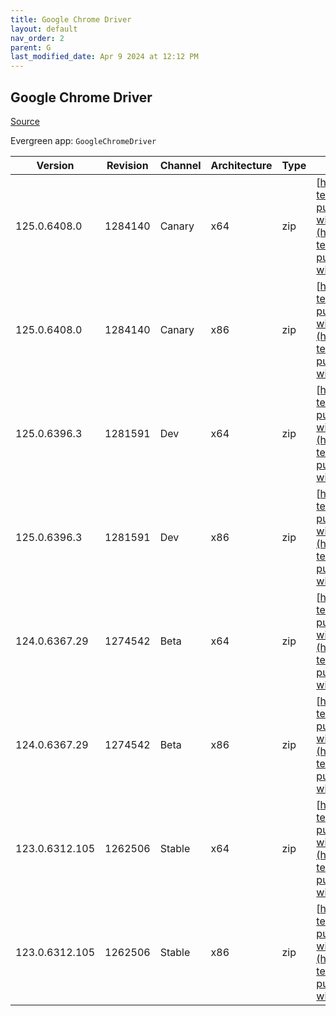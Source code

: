 ```yaml
---
title: Google Chrome Driver
layout: default
nav_order: 2
parent: G
last_modified_date: Apr 9 2024 at 12:12 PM
---
```


## Google Chrome Driver

[Source](https://cloud.google.com/chrome-enterprise/browser/download/)

Evergreen app: `GoogleChromeDriver`

| Version        | Revision | Channel | Architecture | Type | URI                                                                                                                                                                                                          |
| -------------- | -------- | ------- | ------------ | ---- | ------------------------------------------------------------------------------------------------------------------------------------------------------------------------------------------------------------ |
| 125.0.6408.0   | 1284140  | Canary  | x64          | zip  | [https://storage.googleapis.com/chrome-for-testing-public/125.0.6408.0/win64/chromedriver-win64.zip](https://storage.googleapis.com/chrome-for-testing-public/125.0.6408.0/win64/chromedriver-win64.zip)     |
| 125.0.6408.0   | 1284140  | Canary  | x86          | zip  | [https://storage.googleapis.com/chrome-for-testing-public/125.0.6408.0/win32/chromedriver-win32.zip](https://storage.googleapis.com/chrome-for-testing-public/125.0.6408.0/win32/chromedriver-win32.zip)     |
| 125.0.6396.3   | 1281591  | Dev     | x64          | zip  | [https://storage.googleapis.com/chrome-for-testing-public/125.0.6396.3/win64/chromedriver-win64.zip](https://storage.googleapis.com/chrome-for-testing-public/125.0.6396.3/win64/chromedriver-win64.zip)     |
| 125.0.6396.3   | 1281591  | Dev     | x86          | zip  | [https://storage.googleapis.com/chrome-for-testing-public/125.0.6396.3/win32/chromedriver-win32.zip](https://storage.googleapis.com/chrome-for-testing-public/125.0.6396.3/win32/chromedriver-win32.zip)     |
| 124.0.6367.29  | 1274542  | Beta    | x64          | zip  | [https://storage.googleapis.com/chrome-for-testing-public/124.0.6367.29/win64/chromedriver-win64.zip](https://storage.googleapis.com/chrome-for-testing-public/124.0.6367.29/win64/chromedriver-win64.zip)   |
| 124.0.6367.29  | 1274542  | Beta    | x86          | zip  | [https://storage.googleapis.com/chrome-for-testing-public/124.0.6367.29/win32/chromedriver-win32.zip](https://storage.googleapis.com/chrome-for-testing-public/124.0.6367.29/win32/chromedriver-win32.zip)   |
| 123.0.6312.105 | 1262506  | Stable  | x64          | zip  | [https://storage.googleapis.com/chrome-for-testing-public/123.0.6312.105/win64/chromedriver-win64.zip](https://storage.googleapis.com/chrome-for-testing-public/123.0.6312.105/win64/chromedriver-win64.zip) |
| 123.0.6312.105 | 1262506  | Stable  | x86          | zip  | [https://storage.googleapis.com/chrome-for-testing-public/123.0.6312.105/win32/chromedriver-win32.zip](https://storage.googleapis.com/chrome-for-testing-public/123.0.6312.105/win32/chromedriver-win32.zip) |
